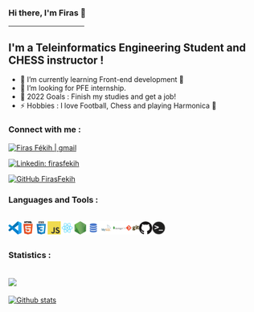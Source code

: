 
### Hi there, I'm Firas 👋 

<hr size="4" width="30%" color="black">  

## I'm a Teleinformatics Engineering Student and CHESS instructor !

- 🌱 I’m currently learning Front-end development 🤣
- 👯 I’m looking for PFE internship.
- 🥅 2022 Goals : Finish my studies and get a job!
- ⚡ Hobbies : I love Football, Chess and playing Harmonica 🤣

### Connect with me :   


[<img align="center" alt="Firas Fékih | gmail" width="22px" src="https://cdn.jsdelivr.net/npm/simple-icons@v3/icons/gmail.svg" />][gmail]

[![Linkedin: firasfekih](https://img.shields.io/badge/-firasfekih-blue?style=flat-square&logo=Linkedin&logoColor=white&link=https://www.linkedin.com/in/firasfekih/)](https://www.linkedin.com/in/firasfekih/)

[![GitHub FirasFekih](https://img.shields.io/github/followers/FirasFekih?label=follow&style=social)](https://github.com/FirasFekih)
<br>

### Languages and Tools :


<br>
<img align="left" alt="Visual Studio Code" width="26px" src="https://raw.githubusercontent.com/github/explore/80688e429a7d4ef2fca1e82350fe8e3517d3494d/topics/visual-studio-code/visual-studio-code.png" /> <img align="left" alt="HTML5" width="26px" src="https://raw.githubusercontent.com/github/explore/80688e429a7d4ef2fca1e82350fe8e3517d3494d/topics/html/html.png" /> <img align="left" alt="CSS3" width="26px" src="https://raw.githubusercontent.com/github/explore/80688e429a7d4ef2fca1e82350fe8e3517d3494d/topics/css/css.png" /> <img align="left" alt="JavaScript" width="26px" src="https://raw.githubusercontent.com/github/explore/80688e429a7d4ef2fca1e82350fe8e3517d3494d/topics/javascript/javascript.png" />
<img align="left" alt="React" width="26px" src="https://raw.githubusercontent.com/github/explore/80688e429a7d4ef2fca1e82350fe8e3517d3494d/topics/react/react.png" />
<img align="left" alt="Node.js" width="26px" src="https://raw.githubusercontent.com/github/explore/80688e429a7d4ef2fca1e82350fe8e3517d3494d/topics/nodejs/nodejs.png" />
<img align="left" alt="SQL" width="26px" src="https://raw.githubusercontent.com/github/explore/80688e429a7d4ef2fca1e82350fe8e3517d3494d/topics/sql/sql.png" />
<img align="left" alt="MySQL" width="26px" src="https://raw.githubusercontent.com/github/explore/80688e429a7d4ef2fca1e82350fe8e3517d3494d/topics/mysql/mysql.png" />
<img align="left" alt="MongoDB" width="26px" src="https://raw.githubusercontent.com/github/explore/80688e429a7d4ef2fca1e82350fe8e3517d3494d/topics/mongodb/mongodb.png" />
<img align="left" alt="Git" width="26px" src="https://raw.githubusercontent.com/github/explore/80688e429a7d4ef2fca1e82350fe8e3517d3494d/topics/git/git.png" />
<img align="left" alt="GitHub" width="26px" src="https://raw.githubusercontent.com/github/explore/78df643247d429f6cc873026c0622819ad797942/topics/github/github.png" />
<img align="left" alt="Terminal" width="26px" src="https://raw.githubusercontent.com/github/explore/80688e429a7d4ef2fca1e82350fe8e3517d3494d/topics/terminal/terminal.png" />
<br><br>


### Statistics :
 

<br>
<a href="https://github.com/FirasFekih">
  <img align="center" src="https://github-readme-stats.vercel.app/api/top-langs/?username=FirasFekih&theme=light&hide_langs_below=1" />
</a>
<br>
<br>
<a href="https://github.com/FirasFekih">
 <img align="center" src="https://github-readme-stats.vercel.app/api?username=FirasFekih&show_icons=true&theme=light&line_height=27" alt="Github stats"/>
</a>

[linkedin]: https://linkedin.com/in/firasfekih
[gmail]: https://myaccount.google.com/?gar=1
